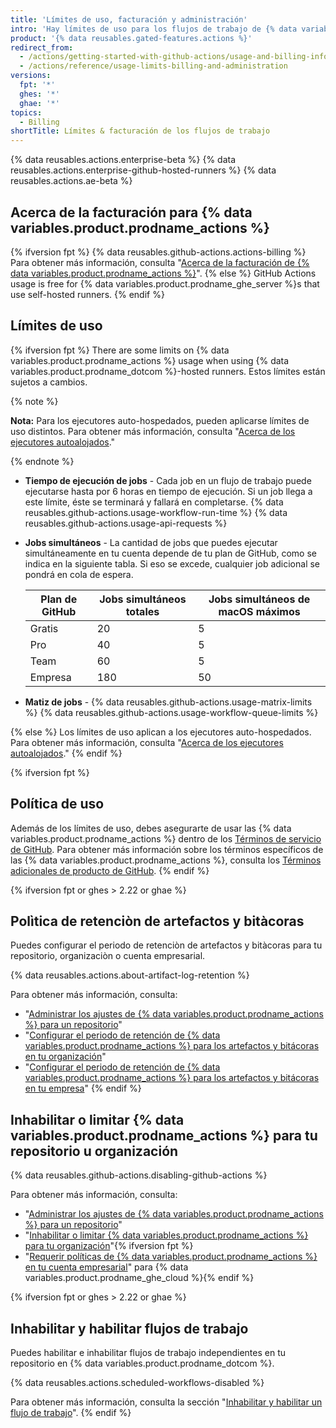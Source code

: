 ```yaml
---
title: 'Límites de uso, facturación y administración'
intro: 'Hay límites de uso para los flujos de trabajo de {% data variables.product.prodname_actions %}. Los cargos de uso aplican a los repositorios que salen de la cantidad de minutos y almacenamiento gratuitos de un repositorio.'
product: '{% data reusables.gated-features.actions %}'
redirect_from:
  - /actions/getting-started-with-github-actions/usage-and-billing-information-for-github-actions
  - /actions/reference/usage-limits-billing-and-administration
versions:
  fpt: '*'
  ghes: '*'
  ghae: '*'
topics:
  - Billing
shortTitle: Límites & facturación de los flujos de trabajo
---
```


{% data reusables.actions.enterprise-beta %}
{% data reusables.actions.enterprise-github-hosted-runners %}
{% data reusables.actions.ae-beta %}

## Acerca de la facturación para {% data variables.product.prodname_actions %}

{% ifversion fpt %}
{% data reusables.github-actions.actions-billing %} Para obtener más información, consulta "[Acerca de la facturación de {% data variables.product.prodname_actions %}](/billing/managing-billing-for-github-actions/about-billing-for-github-actions)".
{% else %}
GitHub Actions usage is free for {% data variables.product.prodname_ghe_server %}s that use self-hosted runners.
{% endif %}

## Límites de uso

{% ifversion fpt %}
There are some limits on {% data variables.product.prodname_actions %} usage when using {% data variables.product.prodname_dotcom %}-hosted runners. Estos límites están sujetos a cambios.

{% note %}

**Nota:** Para los ejecutores auto-hospedados, pueden aplicarse límites de uso distintos. Para obtener más información, consulta "[Acerca de los ejecutores autoalojados](/actions/hosting-your-own-runners/about-self-hosted-runners/#usage-limits)."

{% endnote %}

- **Tiempo de ejecución de jobs** - Cada job en un flujo de trabajo puede ejecutarse hasta por 6 horas en tiempo de ejecución. Si un job llega a este límite, éste se terminará y fallará en completarse.
{% data reusables.github-actions.usage-workflow-run-time %}
{% data reusables.github-actions.usage-api-requests %}
- **Jobs simultáneos** - La cantidad de jobs que puedes ejecutar simultáneamente en tu cuenta depende de tu plan de GitHub, como se indica en la siguiente tabla. Si eso se excede, cualquier job adicional se pondrá en cola de espera.

  | Plan de GitHub | Jobs simultáneos totales | Jobs simultáneos de macOS máximos |
  | -------------- | ------------------------ | --------------------------------- |
  | Gratis         | 20                       | 5                                 |
  | Pro            | 40                       | 5                                 |
  | Team           | 60                       | 5                                 |
  | Empresa        | 180                      | 50                                |
- **Matiz de jobs** - {% data reusables.github-actions.usage-matrix-limits %}
{% data reusables.github-actions.usage-workflow-queue-limits %}

{% else %}
Los límites de uso aplican a los ejecutores auto-hospedados. Para obtener más información, consulta "[Acerca de los ejecutores autoalojados](/actions/hosting-your-own-runners/about-self-hosted-runners/#usage-limits)."
{% endif %}

{% ifversion fpt %}
## Política de uso

Además de los límites de uso, debes asegurarte de usar las {% data variables.product.prodname_actions %} dentro de los [Términos de servicio de GitHub](/articles/github-terms-of-service/). Para obtener más información sobre los términos específicos de las {% data variables.product.prodname_actions %}, consulta los [Términos adicionales de producto de GitHub](/github/site-policy/github-additional-product-terms#a-actions-usage).
{% endif %}

{% ifversion fpt or ghes > 2.22 or ghae %}
## Polìtica de retenciòn de artefactos y bitàcoras

Puedes configurar el periodo de retenciòn de artefactos y bitàcoras para tu repositorio, organizaciòn o cuenta empresarial.

{% data reusables.actions.about-artifact-log-retention %}

Para obtener más información, consulta:

- "[Administrar los ajustes de {% data variables.product.prodname_actions %} para un repositorio](/repositories/managing-your-repositorys-settings-and-features/enabling-features-for-your-repository/managing-github-actions-settings-for-a-repository#configuring-the-retention-period-for-github-actions-artifacts-and-logs-in-your-repository)"
- "[Configurar el periodo de retención de {% data variables.product.prodname_actions %} para los artefactos y bitácoras en tu organización](/organizations/managing-organization-settings/configuring-the-retention-period-for-github-actions-artifacts-and-logs-in-your-organization)"
- "[Configurar el periodo de retención de {% data variables.product.prodname_actions %} para los artefactos y bitácoras en tu empresa](/github/setting-up-and-managing-your-enterprise/configuring-the-retention-period-for-github-actions-artifacts-and-logs-in-your-enterprise-account)"
{% endif %}

## Inhabilitar o limitar {% data variables.product.prodname_actions %} para tu repositorio u organización

{% data reusables.github-actions.disabling-github-actions %}

Para obtener más información, consulta:
- "[Administrar los ajustes de {% data variables.product.prodname_actions %} para un repositorio](/repositories/managing-your-repositorys-settings-and-features/enabling-features-for-your-repository/managing-github-actions-settings-for-a-repository)"
- "[Inhabilitar o limitar {% data variables.product.prodname_actions %} para tu organización](/organizations/managing-organization-settings/disabling-or-limiting-github-actions-for-your-organization)"{% ifversion fpt %}
- "[Requerir políticas de {% data variables.product.prodname_actions %} en tu cuenta empresarial](/github/setting-up-and-managing-your-enterprise/enforcing-github-actions-policies-in-your-enterprise-account)" para {% data variables.product.prodname_ghe_cloud %}{% endif %}

{% ifversion fpt or ghes > 2.22 or ghae %}
## Inhabilitar y habilitar flujos de trabajo

Puedes habilitar e inhabilitar flujos de trabajo independientes en tu repositorio en {% data variables.product.prodname_dotcom %}.

{% data reusables.actions.scheduled-workflows-disabled %}

Para obtener más información, consulta la sección "[Inhabilitar y habilitar un flujo de trabajo](/actions/managing-workflow-runs/disabling-and-enabling-a-workflow)".
{% endif %}
